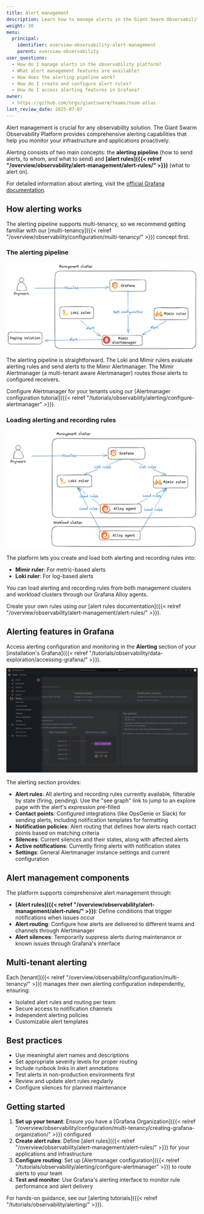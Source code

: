 ```yaml
---
title: Alert management
description: Learn how to manage alerts in the Giant Swarm Observability Platform, including alert rules, routing, and the alerting pipeline.
weight: 30
menu:
  principal:
    identifier: overview-observability-alert-management
    parent: overview-observability
user_questions:
  - How do I manage alerts in the observability platform?
  - What alert management features are available?
  - How does the alerting pipeline work?
  - How do I create and configure alert rules?
  - How do I access alerting features in Grafana?
owner:
  - https://github.com/orgs/giantswarm/teams/team-atlas
last_review_date: 2025-07-07
---
```


Alert management is crucial for any observability solution. The Giant Swarm Observability Platform provides comprehensive alerting capabilities that help you monitor your infrastructure and applications proactively.

Alerting consists of two main concepts: the **alerting pipeline** (how to send alerts, to whom, and what to send) and **[alert rules]({{< relref "/overview/observability/alert-management/alert-rules/" >}})** (what to alert on).

For detailed information about alerting, visit the [official Grafana documentation](https://grafana.com/docs/grafana/latest/alerting/).

## How alerting works

The alerting pipeline supports multi-tenancy, so we recommend getting familiar with our [multi-tenancy]({{< relref "/overview/observability/configuration/multi-tenancy/" >}}) concept first.

### The alerting pipeline

![alerting pipeline](./alerting-pipeline.png)

The alerting pipeline is straightforward. The Loki and Mimir rulers evaluate alerting rules and send alerts to the Mimir Alertmanager. The Mimir Alertmanager (a multi-tenant aware Alertmanager) routes those alerts to configured receivers.

Configure Alertmanager for your tenants using our [Alertmanager configuration tutorial]({{< relref "/tutorials/observability/alerting/configure-alertmanager" >}}).

### Loading alerting and recording rules

![loading recording and alerting rules](./alerting-loading-rules.png)

The platform lets you create and load both alerting and recording rules into:

- **Mimir ruler**: For metric-based alerts
- **Loki ruler**: For log-based alerts

You can load alerting and recording rules from both management clusters and workload clusters through our Grafana Alloy agents.

Create your own rules using our [alert rules documentation]({{< relref "/overview/observability/alert-management/alert-rules/" >}}).

## Alerting features in Grafana

Access alerting configuration and monitoring in the **Alerting** section of your [installation's Grafana]({{< relref "/tutorials/observability/data-exploration/accessing-grafana/" >}}).

![Grafana alerting section](./grafana-alerting.png)

The alerting section provides:

- **Alert rules**: All alerting and recording rules currently available, filterable by state (firing, pending). Use the "see graph" link to jump to an explore page with the alert's expression pre-filled
- **Contact points**: Configured integrations (like OpsGenie or Slack) for sending alerts, including notification templates for formatting
- **Notification policies**: Alert routing that defines how alerts reach contact points based on matching criteria
- **Silences**: Current silences and their states, along with affected alerts
- **Active notifications**: Currently firing alerts with notification states
- **Settings**: General Alertmanager instance settings and current configuration

## Alert management components

The platform supports comprehensive alert management through:

- **[Alert rules]({{< relref "/overview/observability/alert-management/alert-rules/" >}})**: Define conditions that trigger notifications when issues occur
- **Alert routing**: Configure how alerts are delivered to different teams and channels through Alertmanager
- **Alert silences**: Temporarily suppress alerts during maintenance or known issues through Grafana's interface

## Multi-tenant alerting

Each [tenant]({{< relref "/overview/observability/configuration/multi-tenancy/" >}}) manages their own alerting configuration independently, ensuring:

- Isolated alert rules and routing per team
- Secure access to notification channels
- Independent alerting policies
- Customizable alert templates

## Best practices

- Use meaningful alert names and descriptions
- Set appropriate severity levels for proper routing
- Include runbook links in alert annotations
- Test alerts in non-production environments first
- Review and update alert rules regularly
- Configure silences for planned maintenance

## Getting started

1. **Set up your tenant**: Ensure you have a [Grafana Organization]({{< relref "/overview/observability/configuration/multi-tenancy/creating-grafana-organization/" >}}) configured
2. **Create alert rules**: Define [alert rules]({{< relref "/overview/observability/alert-management/alert-rules/" >}}) for your applications and infrastructure
3. **Configure routing**: Set up [Alertmanager configuration]({{< relref "/tutorials/observability/alerting/configure-alertmanager" >}}) to route alerts to your team
4. **Test and monitor**: Use Grafana's alerting interface to monitor rule performance and alert delivery

For hands-on guidance, see our [alerting tutorials]({{< relref "/tutorials/observability/alerting/" >}}).
